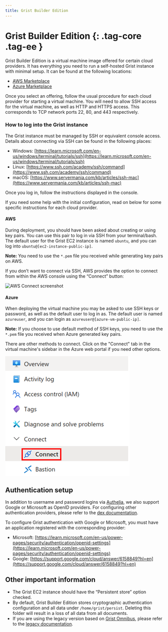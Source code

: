 ```yaml
---
title: Grist Builder Edition
---
```


Grist Builder Edition {: .tag-core .tag-ee }
============

Grist Builder Edition is a virtual machine image offered for certain cloud providers. It has everything you need to run a self-hosted Grist instance with minimal setup. It can be found at the following locations:

* [AWS Marketplace](https://aws.amazon.com/marketplace/pp/prodview-tew3ygop5xxy4)
* [Azure Marketplace](https://azuremarketplace.microsoft.com/en-us/marketplace/apps/grist.grist-builder-edition)

Once you select an offering, follow the usual procedure for each cloud provider for starting a virtual machine. You will need to allow SSH access for the virtual machine, as well as HTTP and HTTPS access. This corresponds to TCP network ports 22, 80, and 443 respectively. 

### How to log into the Grist instance

The Grist instance must be managed by SSH or equivalent console access. Details about connecting via SSH can be found in the following places:

* Windows: [https://learn.microsoft.com/en-us/windows/terminal/tutorials/ssh](https://learn.microsoft.com/en-us/windows/terminal/tutorials/ssh)
* Linux: [https://www.ssh.com/academy/ssh/command](https://www.ssh.com/academy/ssh/command)
* macOS: [https://www.servermania.com/kb/articles/ssh-mac](https://www.servermania.com/kb/articles/ssh-mac)

Once you log in, follow the instructions displayed in the console.

If you need some help with the initial configuration, read on below for some specific instructions for each cloud provider.

#### AWS

During deployment, you should have been asked about creating or using key pairs. You can use this pair to log in via SSH from your terminal/bash. The default user for the Grist EC2 instance is named `ubuntu`, and you can log into `ubuntu@[ec2-instance-public-ip]`.

**Note:** You need to use the `*.pem` file you received while generating key pairs on AWS. 

If you don’t want to connect via SSH, AWS provides the option to connect from within the AWS console using the “Connect” button:

![AWS Connect screenshot](../images/aws-connect.png)

#### Azure

When deploying the virtual machine you may be asked to use SSH keys or password, as well as the default user to log in as. The default user is named `azureuser`, and you can login as `azureuser@[azure-vm-public-ip]`.

**Note:** If you choose to use default method of SSH keys, you need to use the `*.pem` file you received when Azure generated key pairs.

There are other methods to connect. Click on the "Connect" tab in the virtual machine's sidebar in the Azure web portal if you need other options.

![Azure connect screenshot](../images/azure-connect.png)

## Authentication setup

In addition to username and password logins via [Authelia](https://www.authelia.com/), we also support Google or Microsoft as OpenID providers. For configuring other authentication providers, please refer to the [dex documentation](https://dexidp.io/docs/getting-started/).

To configure Grist authentication with Google or Microsoft, you must have an application registered with the corresponding provider:

* Microsoft: [https://learn.microsoft.com/en-us/power-pages/security/authentication/openid-settings](https://learn.microsoft.com/en-us/power-pages/security/authentication/openid-settings)
* Google: [https://support.google.com/cloud/answer/6158849?hl=en](https://support.google.com/cloud/answer/6158849?hl=en)

## Other important information 

* The Grist EC2 instance should have the “Persistent store” option checked.
* By default, Grist Builder Edition stores cryptographic authentication configuration and all data under `/home/grist/persist`. Deleting this folder will result in a loss of all data from all documents.
* If you are using the legacy version based on [Grist Omnibus](https://github.com/gristlabs/grist-omnibus), please refer to the [legacy documentation](aws-marketplace-legacy.md).
